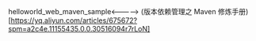 helloworld_web_maven_sample<-----> (版本依赖管理之 Maven 修炼手册)[https://yq.aliyun.com/articles/675672?spm=a2c4e.11155435.0.0.30516094r7rLoN]


